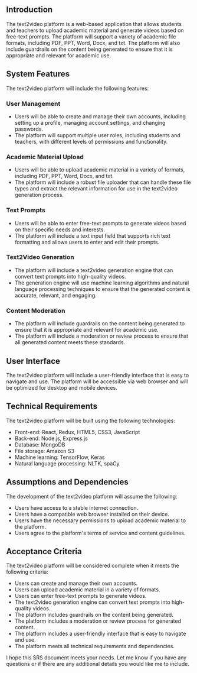 ## Introduction

The text2video platform is a web-based application that allows students and teachers to upload academic material and generate videos based on free-text prompts. The platform will support a variety of academic file formats, including PDF, PPT, Word, Docx, and txt. The platform will also include guardrails on the content being generated to ensure that it is appropriate and relevant for academic use.

## System Features

The text2video platform will include the following features:

### User Management

* Users will be able to create and manage their own accounts, including setting up a profile, managing account settings, and changing passwords.
* The platform will support multiple user roles, including students and teachers, with different levels of permissions and functionality.

### Academic Material Upload

* Users will be able to upload academic material in a variety of formats, including PDF, PPT, Word, Docx, and txt.
* The platform will include a robust file uploader that can handle these file types and extract the relevant information for use in the text2video generation process.

### Text Prompts

* Users will be able to enter free-text prompts to generate videos based on their specific needs and interests.
* The platform will include a text input field that supports rich text formatting and allows users to enter and edit their prompts.

### Text2Video Generation

* The platform will include a text2video generation engine that can convert text prompts into high-quality videos.
* The generation engine will use machine learning algorithms and natural language processing techniques to ensure that the generated content is accurate, relevant, and engaging.

### Content Moderation

* The platform will include guardrails on the content being generated to ensure that it is appropriate and relevant for academic use.
* The platform will include a moderation or review process to ensure that all generated content meets these standards.

## User Interface

The text2video platform will include a user-friendly interface that is easy to navigate and use. The platform will be accessible via web browser and will be optimized for desktop and mobile devices.

## Technical Requirements

The text2video platform will be built using the following technologies:

* Front-end: React, Redux, HTML5, CSS3, JavaScript
* Back-end: Node.js, Express.js
* Database: MongoDB
* File storage: Amazon S3
* Machine learning: TensorFlow, Keras
* Natural language processing: NLTK, spaCy

## Assumptions and Dependencies

The development of the text2video platform will assume the following:

* Users have access to a stable internet connection.
* Users have a compatible web browser installed on their device.
* Users have the necessary permissions to upload academic material to the platform.
* Users agree to the platform's terms of service and content guidelines.

## Acceptance Criteria

The text2video platform will be considered complete when it meets the following criteria:

* Users can create and manage their own accounts.
* Users can upload academic material in a variety of formats.
* Users can enter free-text prompts to generate videos.
* The text2video generation engine can convert text prompts into high-quality videos.
* The platform includes guardrails on the content being generated.
* The platform includes a moderation or review process for generated content.
* The platform includes a user-friendly interface that is easy to navigate and use.
* The platform meets all technical requirements and dependencies.

I hope this SRS document meets your needs. Let me know if you have any questions or if there are any additional details you would like me to include.